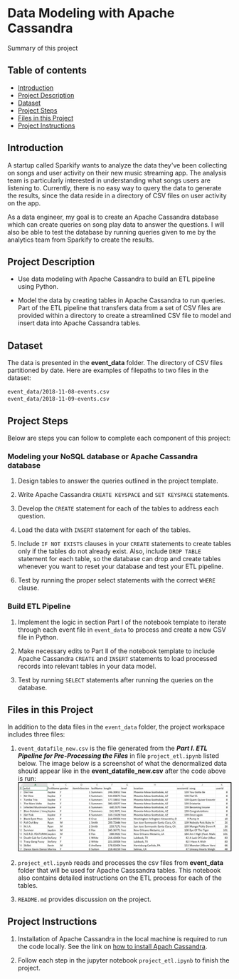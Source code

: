 # Data Modeling with Apache Cassandra
>
Summary of this project

## Table of contents

* [Introduction](#introduction)
* [Project Description](#project-description)
* [Dataset](#dataset)
* [Project Steps](#project-steps)
* [Files in this Project](#files-in-this-project)
* [Project Instructions](#project-instructions)

## Introduction
A startup called Sparkify wants to analyze the data they've been collecting on songs and user activity on their new music streaming app. The analysis team is particularly interested in understanding what songs users are listening to. Currently, there is no easy way to query the data to generate the results, since the data reside in a directory of CSV files on user activity on the app.

As a data engineer, my goal is to create an Apache Cassandra database which can create queries on song play data to answer the questions. I will also be able to test the database by running queries given to me by the analytics team from Sparkify to create the results.

## Project Description
* Use data modeling with Apache Cassandra to build an ETL pipeline using Python.

* Model the data by creating tables in Apache Cassandra to run queries. Part of the ETL pipeline that transfers data from a set of CSV files are provided within a directory to create a streamlined CSV file to model and insert data into Apache Cassandra tables.

## Dataset
The data is presented in the **event_data** folder. The directory of CSV files partitioned by date. Here are examples of filepaths to two files in the dataset:

```
event_data/2018-11-08-events.csv
event_data/2018-11-09-events.csv
```
## Project Steps
Below are steps you can follow to complete each component of this project:

### Modeling your NoSQL database or Apache Cassandra database
1. Design tables to answer the queries outlined in the project template.

2. Write Apache Cassandra `CREATE KEYSPACE` and `SET KEYSPACE` statements.

3. Develop the `CREATE` statement for each of the tables to address each question.

4. Load the data with `INSERT` statement for each of the tables.

5. Include `IF NOT EXISTS` clauses in your `CREATE` statements to create tables only if the tables do not already exist. Also, include `DROP TABLE` statement for each table, so the database can drop and create tables whenever you want to reset your database and test your ETL pipeline.

6. Test by running the proper select statements with the correct `WHERE` clause.

### Build ETL Pipeline
1. Implement the logic in section Part I of the notebook template to iterate through each event file in `event_data` to process and create a new CSV file in Python.

2. Make necessary edits to Part II of the notebook template to include Apache Cassandra `CREATE` and `INSERT` statements to load processed records into relevant tables in your data model.

3. Test by running `SELECT` statements after running the queries on the database.

## Files in this Project
In addition to the data files in the `event_data` folder, the project workspace includes three files:

1. `event_datafile_new.csv` is the file generated from the ***Part I. ETL Pipeline for Pre-Processing the Files*** in file `project_etl.ipynb` listed below. The image below is a screenshot of what the denormalized data should appear like in the **event_datafile_new.csv** after the code above is run:
![event_datafile_new-image](/images/image_event_datafile_new.jpg)

2. `project_etl.ipynb` reads and processes the csv files from **event_data** folder that will be used for Apache Casssandra tables. This notebook also contains detailed instructions on the ETL process for each of the tables.

3. `README.md` provides discussion on the project.

## Project Instructions
1. Installation of Apache Cassandra in the local machine is required to run the code locally. See the link on [how to install Apach Cassandra](https://cassandra.apache.org/doc/latest/getting_started/installing.html).

2. Follow each step in the jupyter notebook `project_etl.ipynb` to finish the project.




